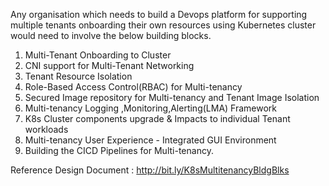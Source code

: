 Any organisation which needs to build a Devops platform for supporting multiple tenants onboarding their own resources using Kubernetes cluster would need to involve the below building blocks.


1. Multi-Tenant Onboarding to Cluster
2. CNI support for Multi-Tenant Networking
3. Tenant Resource Isolation
4. Role-Based Access Control(RBAC) for Multi-tenancy
5. Secured Image repository for Multi-tenancy and Tenant Image Isolation
6. Multi-tenancy Logging ,Monitoring,Alerting(LMA) Framework
7. K8s Cluster components upgrade & Impacts to individual Tenant workloads
8. Multi-tenancy User Experience - Integrated GUI Environment
9. Building the CICD Pipelines for Multi-tenancy.


Reference Design Document : http://bit.ly/K8sMultitenancyBldgBlks 
